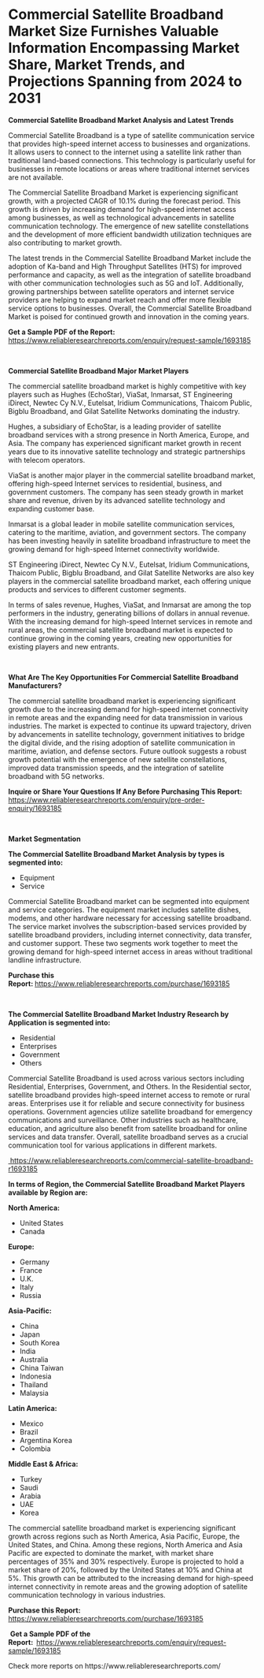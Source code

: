<p><h1>Commercial Satellite Broadband Market Size Furnishes Valuable Information Encompassing Market Share, Market Trends, and Projections Spanning from 2024 to 2031</h1></p><p><strong>Commercial Satellite Broadband Market Analysis and Latest Trends</strong></p>
<p><p>Commercial Satellite Broadband is a type of satellite communication service that provides high-speed internet access to businesses and organizations. It allows users to connect to the internet using a satellite link rather than traditional land-based connections. This technology is particularly useful for businesses in remote locations or areas where traditional internet services are not available.</p><p>The Commercial Satellite Broadband Market is experiencing significant growth, with a projected CAGR of 10.1% during the forecast period. This growth is driven by increasing demand for high-speed internet access among businesses, as well as technological advancements in satellite communication technology. The emergence of new satellite constellations and the development of more efficient bandwidth utilization techniques are also contributing to market growth.</p><p>The latest trends in the Commercial Satellite Broadband Market include the adoption of Ka-band and High Throughput Satellites (HTS) for improved performance and capacity, as well as the integration of satellite broadband with other communication technologies such as 5G and IoT. Additionally, growing partnerships between satellite operators and internet service providers are helping to expand market reach and offer more flexible service options to businesses. Overall, the Commercial Satellite Broadband Market is poised for continued growth and innovation in the coming years.</p></p>
<p><strong>Get a Sample PDF of the Report:&nbsp;</strong> <a href="https://www.reliableresearchreports.com/enquiry/request-sample/1693185">https://www.reliableresearchreports.com/enquiry/request-sample/1693185</a></p>
<p>&nbsp;</p>
<p><strong>Commercial Satellite Broadband Major Market Players</strong></p>
<p><p>The commercial satellite broadband market is highly competitive with key players such as Hughes (EchoStar), ViaSat, Inmarsat, ST Engineering iDirect, Newtec Cy N.V., Eutelsat, Iridium Communications, Thaicom Public, Bigblu Broadband, and Gilat Satellite Networks dominating the industry.</p><p>Hughes, a subsidiary of EchoStar, is a leading provider of satellite broadband services with a strong presence in North America, Europe, and Asia. The company has experienced significant market growth in recent years due to its innovative satellite technology and strategic partnerships with telecom operators.</p><p>ViaSat is another major player in the commercial satellite broadband market, offering high-speed Internet services to residential, business, and government customers. The company has seen steady growth in market share and revenue, driven by its advanced satellite technology and expanding customer base.</p><p>Inmarsat is a global leader in mobile satellite communication services, catering to the maritime, aviation, and government sectors. The company has been investing heavily in satellite broadband infrastructure to meet the growing demand for high-speed Internet connectivity worldwide.</p><p>ST Engineering iDirect, Newtec Cy N.V., Eutelsat, Iridium Communications, Thaicom Public, Bigblu Broadband, and Gilat Satellite Networks are also key players in the commercial satellite broadband market, each offering unique products and services to different customer segments.</p><p>In terms of sales revenue, Hughes, ViaSat, and Inmarsat are among the top performers in the industry, generating billions of dollars in annual revenue. With the increasing demand for high-speed Internet services in remote and rural areas, the commercial satellite broadband market is expected to continue growing in the coming years, creating new opportunities for existing players and new entrants.</p></p>
<p>&nbsp;</p>
<p><strong>What Are The Key Opportunities For Commercial Satellite Broadband Manufacturers?</strong></p>
<p><p>The commercial satellite broadband market is experiencing significant growth due to the increasing demand for high-speed internet connectivity in remote areas and the expanding need for data transmission in various industries. The market is expected to continue its upward trajectory, driven by advancements in satellite technology, government initiatives to bridge the digital divide, and the rising adoption of satellite communication in maritime, aviation, and defense sectors. Future outlook suggests a robust growth potential with the emergence of new satellite constellations, improved data transmission speeds, and the integration of satellite broadband with 5G networks.</p></p>
<p><strong>Inquire or Share Your Questions If Any Before Purchasing This Report:</strong> <a href="https://www.reliableresearchreports.com/enquiry/pre-order-enquiry/1693185">https://www.reliableresearchreports.com/enquiry/pre-order-enquiry/1693185</a></p>
<p>&nbsp;</p>
<p><strong>Market Segmentation</strong></p>
<p><strong>The Commercial Satellite Broadband Market Analysis by types is segmented into:</strong></p>
<p><ul><li>Equipment</li><li>Service</li></ul></p>
<p><p>Commercial Satellite Broadband market can be segmented into equipment and service categories. The equipment market includes satellite dishes, modems, and other hardware necessary for accessing satellite broadband. The service market involves the subscription-based services provided by satellite broadband providers, including internet connectivity, data transfer, and customer support. These two segments work together to meet the growing demand for high-speed internet access in areas without traditional landline infrastructure.</p></p>
<p><strong>Purchase this Report:&nbsp;</strong><a href="https://www.reliableresearchreports.com/purchase/1693185">https://www.reliableresearchreports.com/purchase/1693185</a></p>
<p>&nbsp;</p>
<p><strong>The Commercial Satellite Broadband Market Industry Research by Application is segmented into:</strong></p>
<p><ul><li>Residential</li><li>Enterprises</li><li>Government</li><li>Others</li></ul></p>
<p><p>Commercial Satellite Broadband is used across various sectors including Residential, Enterprises, Government, and Others. In the Residential sector, satellite broadband provides high-speed internet access to remote or rural areas. Enterprises use it for reliable and secure connectivity for business operations. Government agencies utilize satellite broadband for emergency communications and surveillance. Other industries such as healthcare, education, and agriculture also benefit from satellite broadband for online services and data transfer. Overall, satellite broadband serves as a crucial communication tool for various applications in different markets.</p></p>
<p><a href="https://www.reliableresearchreports.com/commercial-satellite-broadband-r1693185">&nbsp;https://www.reliableresearchreports.com/commercial-satellite-broadband-r1693185</a></p>
<p><strong>In terms of Region, the Commercial Satellite Broadband Market Players available by Region are:</strong></p>
<p>
    <p> <strong> North America: </strong>
        <ul>
            <li>United States</li>
            <li>Canada</li>
        </ul>
        </p> 
    <p> <strong> Europe: </strong>
        <ul>
            <li>Germany</li>
            <li>France</li>
            <li>U.K.</li>
            <li>Italy</li>
            <li>Russia</li>
        </ul>
        </p> 
    <p> <strong> Asia-Pacific: </strong>
        <ul>
            <li>China</li>
            <li>Japan</li>
            <li>South Korea</li>
            <li>India</li>
            <li>Australia</li>
            <li>China Taiwan</li>
            <li>Indonesia</li>
            <li>Thailand</li>
            <li>Malaysia</li>
        </ul>
        </p> 
    <p> <strong> Latin America: </strong>
        <ul>
            <li>Mexico</li>
            <li>Brazil</li>
            <li>Argentina Korea</li>
            <li>Colombia</li>
        </ul>
        </p> 
    <p> <strong> Middle East & Africa: </strong>
        <ul>
            <li>Turkey</li>
            <li>Saudi</li>
            <li>Arabia</li>
            <li>UAE</li>
            <li>Korea</li>
        </ul>
    </p>
    </p>
<p><p>The commercial satellite broadband market is experiencing significant growth across regions such as North America, Asia Pacific, Europe, the United States, and China. Among these regions, North America and Asia Pacific are expected to dominate the market, with market share percentages of 35% and 30% respectively. Europe is projected to hold a market share of 20%, followed by the United States at 10% and China at 5%. This growth can be attributed to the increasing demand for high-speed internet connectivity in remote areas and the growing adoption of satellite communication technology in various industries.</p></p>
<p><strong>Purchase this Report: </strong><a href="https://www.reliableresearchreports.com/purchase/1693185">https://www.reliableresearchreports.com/purchase/1693185</a></p>
<p>&nbsp;<strong>Get a Sample PDF of the Report:&nbsp;&nbsp;</strong><a href="https://www.reliableresearchreports.com/enquiry/request-sample/1693185">https://www.reliableresearchreports.com/enquiry/request-sample/1693185</a></p>
<p><strong></strong></p>
<p>Check more reports on https://www.reliableresearchreports.com/</p>